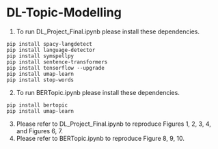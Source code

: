 # DL-Topic-Modelling
1. To run DL_Project_Final.ipynb please install these dependencies.

```
pip install spacy-langdetect
pip install language-detector
pip install symspellpy
pip install sentence-transformers
pip install tensorflow --upgrade
pip install umap-learn
pip install stop-words
```

2. To run BERTopic.ipynb please install these dependencies.
```
pip install bertopic
pip install umap-learn
```

3. Please refer to DL_Project_Final.ipynb to reproduce Figures 1, 2, 3, 4, and Figures 6, 7. 
4. Please refer to BERTopic.ipynb to reproduce Figure 8, 9, 10.
